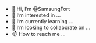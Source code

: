 - 👋 Hi, I’m @SamsungFort
- 👀 I’m interested in ...
- 🌱 I’m currently learning ...
- 💞️ I’m looking to collaborate on ...
- 📫 How to reach me ...

<!---
SamsungFort/SamsungFort is a ✨ special ✨ repository because its `README.md` (this file) appears on your GitHub profile.
You can click the Preview link to take a look at your changes.
--->
